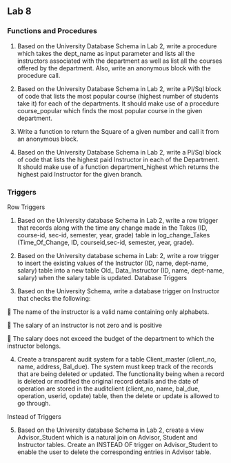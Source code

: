 ## Lab 8


### Functions and Procedures


1. Based on the University Database Schema in Lab 2, write a procedure which takes the dept_name as input parameter and lists all the instructors associated with the department as well as list all the courses offered by the department. Also, write an anonymous block with the procedure call.


2. Based on the University Database Schema in Lab 2, write a Pl/Sql block of code that lists the most popular course (highest number of students take it) for each of the departments. It should make use of a procedure course_popular which finds the most popular course in the given department.

3. Write a function to return the Square of a given number and call it from an
anonymous block.


4. Based on the University Database Schema in Lab 2, write a Pl/Sql block of code that lists the highest paid Instructor in each of the Department. It should make use of a function department_highest which returns the highest paid Instructor for the given branch.

### Triggers

Row Triggers
1. Based on the University database Schema in Lab 2, write a row trigger that records along with the time any change made in the Takes (ID, course-id, sec-id, semester, year, grade) table in log_change_Takes (Time_Of_Change, ID, courseid,sec-id, semester, year, grade).


2. Based on the University database schema in Lab: 2, write a row trigger to insert the existing values of the Instructor (ID, name, dept-name, salary) table into a new table Old_ Data_Instructor (ID, name, dept-name, salary) when the salary table is updated.
Database Triggers


3. Based on the University Schema, write a database trigger on Instructor that checks the following:

 The name of the instructor is a valid name containing only alphabets.

 The salary of an instructor is not zero and is positive

 The salary does not exceed the budget of the department to which the instructor belongs.


4. Create a transparent audit system for a table Client_master (client_no, name, address, Bal_due). The system must keep track of the records that are being deleted or updated. The functionality being when a record is deleted or modified the original record details and the date of operation are stored in the auditclient (client_no, name, bal_due, operation, userid, opdate) table, then the delete or update is allowed to go through.


Instead of Triggers


5. Based on the University database Schema in Lab 2, create a view Advisor_Student which is a natural join on Advisor, Student and Instructor tables. Create an INSTEAD OF trigger on Advisor_Student to enable the user to delete the corresponding entries in Advisor table.
